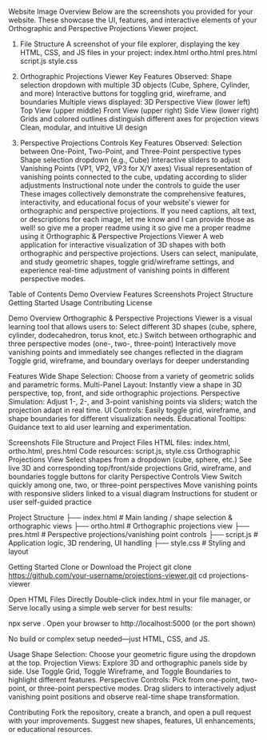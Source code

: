 Website Image Overview
Below are the screenshots you provided for your website. These showcase the UI, features, and interactive elements of your Orthographic and Perspective Projections Viewer project.

1. File Structure
A screenshot of your file explorer, displaying the key HTML, CSS, and JS files in your project:
index.html
ortho.html
pres.html
script.js
style.css

2. Orthographic Projections Viewer
Key Features Observed:
Shape selection dropdown with multiple 3D objects (Cube, Sphere, Cylinder, and more)
Interactive buttons for toggling grid, wireframe, and boundaries
Multiple views displayed:
3D Perspective View (lower left)
Top View (upper middle)
Front View (upper right)
Side View (lower right)
Grids and colored outlines distinguish different axes for projection views
Clean, modular, and intuitive UI design

3. Perspective Projections Controls
Key Features Observed:
Selection between One-Point, Two-Point, and Three-Point perspective types
Shape selection dropdown (e.g., Cube)
Interactive sliders to adjust Vanishing Points (VP1, VP2, VP3 for X/Y axes)
Visual representation of vanishing points connected to the cube, updating according to slider adjustments
Instructional note under the controls to guide the user
These images collectively demonstrate the comprehensive features, interactivity, and educational focus of your website's viewer for orthographic and perspective projections. If you need captions, alt text, or descriptions for each image, let me know and I can provide those as well!
so give me a proper readme using it
so give me a proper readme using it
Orthographic & Perspective Projections Viewer
A web application for interactive visualization of 3D shapes with both orthographic and perspective projections. Users can select, manipulate, and study geometric shapes, toggle grid/wireframe settings, and experience real-time adjustment of vanishing points in different perspective modes.

Table of Contents
Demo Overview
Features
Screenshots
Project Structure
Getting Started
Usage
Contributing
License

Demo Overview
Orthographic & Perspective Projections Viewer is a visual learning tool that allows users to:
Select different 3D shapes (cube, sphere, cylinder, dodecahedron, torus knot, etc.)
Switch between orthographic and three perspective modes (one-, two-, three-point)
Interactively move vanishing points and immediately see changes reflected in the diagram
Toggle grid, wireframe, and boundary overlays for deeper understanding

Features
Wide Shape Selection: Choose from a variety of geometric solids and parametric forms.
Multi-Panel Layout: Instantly view a shape in 3D perspective, top, front, and side orthographic projections.
Perspective Simulation: Adjust 1-, 2-, and 3-point vanishing points via sliders; watch the projection adapt in real time.
UI Controls: Easily toggle grid, wireframe, and shape boundaries for different visualization needs.
Educational Tooltips: Guidance text to aid user learning and experimentation.

Screenshots
File Structure and Project Files
HTML files: index.html, ortho.html, pres.html
Code resources: script.js, style.css
Orthographic Projections View
Select shapes from a dropdown (cube, sphere, etc.)
See live 3D and corresponding top/front/side projections
Grid, wireframe, and boundaries toggle buttons for clarity
Perspective Controls View
Switch quickly among one, two, or three-point perspectives
Move vanishing points with responsive sliders linked to a visual diagram
Instructions for student or user self-guided practice

Project Structure
├── index.html           # Main landing / shape selection & orthographic views
├── ortho.html           # Orthographic projections view
├── pres.html            # Perspective projections/vanishing point controls
├── script.js            # Application logic, 3D rendering, UI handling
├── style.css            # Styling and layout

Getting Started
Clone or Download the Project
git clone https://github.com/your-username/projections-viewer.git
cd projections-viewer

Open HTML Files Directly
Double-click index.html in your file manager, or
Serve locally using a simple web server for best results:

npx serve .
Open your browser to http://localhost:5000 (or the port shown)

No build or complex setup needed—just HTML, CSS, and JS.

Usage
Shape Selection: Choose your geometric figure using the dropdown at the top.
Projection Views:
Explore 3D and orthographic panels side by side.
Use Toggle Grid, Toggle Wireframe, and Toggle Boundaries to highlight different features.
Perspective Controls:
Pick from one-point, two-point, or three-point perspective modes.
Drag sliders to interactively adjust vanishing point positions and observe real-time shape transformation.

Contributing
Fork the repository, create a branch, and open a pull request with your improvements.
Suggest new shapes, features, UI enhancements, or educational resources.
